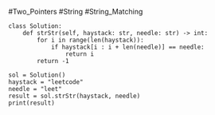 #Two_Pointers #String #String_Matching

```run-python
class Solution:
    def strStr(self, haystack: str, needle: str) -> int:
        for i in range(len(haystack)):
            if haystack[i : i + len(needle)] == needle:
                return i
        return -1

sol = Solution()
haystack = "leetcode"
needle = "leet"
result = sol.strStr(haystack, needle)
print(result)
```
